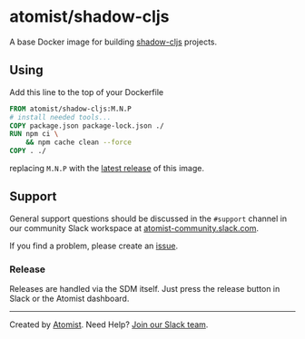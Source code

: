 # atomist/shadow-cljs

A base Docker image for building [shadow-cljs][] projects.

[shadow-cljs]: https://shadow-cljs.org

## Using

Add this line to the top of your Dockerfile

```dockerfile
FROM atomist/shadow-cljs:M.N.P
# install needed tools...
COPY package.json package-lock.json ./
RUN npm ci \
    && npm cache clean --force
COPY . ./
```

replacing `M.N.P` with the [latest release][release] of this image.

[release]: https://github.com/atomist/shadow-cljs/releases/latest (Latest Release of atomist/shadow-cljs)

## Support

General support questions should be discussed in the `#support` channel in our community Slack workspace at [atomist-community.slack.com][slack].

If you find a problem, please create an [issue][].

[issue]: https://github.com/atomist/shadow-cljs/issues

### Release

Releases are handled via the SDM itself.  Just press the release button in Slack or the Atomist dashboard.

---

Created by [Atomist][atomist].
Need Help?  [Join our Slack team][slack].

[atomist]: https://atomist.com/ (Atomist - How Teams Deliver Software)
[slack]: https://join.atomist.com/ (Atomist Community Slack)
